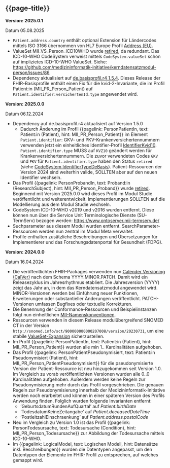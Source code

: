## {{page-title}}

**Version: 2025.0.1**

Datum 05.08.2025

- `Patient.address.country` enthält optional Extension für Ländercodes mittels ISO 3166 übernommen von HL7 Europe Profil [Address (EU)](https://hl7.eu/fhir/base/StructureDefinition-Address-eu.html).
- ValueSet MII_VS_Person_ICD10WHO wurde [retired](http://hl7.org/fhir/R4/codesystem-publication-status.html#publication-status-retired), da redundant. Das ICD-10-WHO CodeSystem verweist mittels `CodeSystem.valueSet` schon auf implizietes ICD-10-WHO ValueSet. Siehe: https://github.com/medizininformatik-initiative/kerndatensatzmodul-person/issues/86
- Dependency aktualisiert auf [de.basisprofil.r4 1.5.4](https://simplifier.net/packages/de.basisprofil.r4/1.5.4). Dieses Release der FHIR-Basisprofile enthält einen Fix für die kvid-2-Invariante, die im Profil Patient:in (MII_PR_Person_Patient) auf `Patient.identifier:versichertenId.type` angewendet wird.

**Version: 2025.0.0**

Datum 06.12.2024

- Dependency auf de.basisprofil.r4 aktualisiert auf Version 1.5.0
    - Dadurch Änderung im Profil {{pagelink: PersonPatientIn, text: Patient:in (Patient), hint: MII_PR_Person_Patient}} im Element `Patient.identifier`:  GKV- und PKV-Krankenversichertennummern verwenden jetzt ein einheitliches Identifier-Profil [IdentifierKvid10](https://simplifier.net/packages/de.basisprofil.r4/1.5.0/files/2461154). `Patient.identifier.type` MUSS auf `KVZ10` geändert werden für Krankenversichertennummern. Die zuvor verwendeten Codes `GKV` und `PKV` für `Patient.identifier.type` haben den Status `retired` (siehe [CodeSystem IdentifierTypeDeBasis](https://simplifier.net/packages/de.basisprofil.r4/1.5.0/files/2461165)). Patient-Ressourcen der Version 2024 sind weiterhin valide, SOLLTEN aber auf den neuen Identifier wechseln.
- Das Profil {{pagelink: PersonProbandIn, text: Proband:in (ResearchSubject), hint: MII_PR_Person_Proband}} wurde [retired](http://hl7.org/fhir/R4/codesystem-publication-status.html#publication-status-retired). Beginnend mit Version 2025.0.0 wird dieses Profil im Modul Studie veröffentlicht und weiterentwickelt. Implementierungen SOLLTEN auf die Modellierung aus dem Modul Studie wechseln. 
- CodeSystem ICD-10-WHO v2019 und v2016 wurden entfernt. Diese können nun über die Service Unit Terminologische Dienste (SU-TermServ) bezogen werden: https://www.ontoserver.mii-termserv.de/
- Suchparameter aus diesem Modul wurden entfernt. SearchParameter-Ressourcen werden nun zentral im Modul Meta verwaltet.
- Profile enthalten zusätzliche Beschreibungen und Übersetzungen  für Implementierer und das Forschungsdatenportal für Gesundheit (FDPG).

**Version: 2024.0.0**

Datum 16.04.2024

- Die veröffentlichten FHIR-Packages verwenden nun [Calender Versioning (CalVer)](https://calver.org/) nach dem Schema YYYY.MINOR.PATCH. Damit wird ein Releasezyklus im Jahresrhythmus etabliert. Die Jahresversion (YYYY) zeigt das Jahr an, in dem das Kerndatensatzmodul angewendet wird. MINOR-Versionen werden bei Einführung neuer Funktionen, Erweiterungen oder substantieller Änderungen veröffentlicht. PATCH-Versionen umfassen Bugfixes oder textuelle Korrekturen.
- Die Benennung der Conformance-Ressourcen und Beispielinstanzen folgt nun einheitlichen [MII-Namenskonventionen](https://github.com/medizininformatik-initiative/kerndatensatz-meta/wiki/Namenskonventionen-f%C3%BCr-FHIR%E2%80%90Ressourcen-in-der-MII).
- Ressourcen verwenden in diesem Release modulübergreifend SNOMED CT in der Version `http://snomed.info/sct/900000000000207008/version/20230731`, um eine stabile [ValueSet-Expansion](http://hl7.org/fhir/R4/valueset.html#expansion) sicherzustellen.
- Im Profil {{pagelink: PersonPatientIn, text: Patient:in (Patient), hint: MII_PR_Person_Patient}} wurden alle min 1.. Kardinalitäten aufgehoben. 
- Das Profil {{pagelink: PersonPatientPseudonymisiert, text: Patient:in Pseudonymisiert (Patient), hint: MII_PR_Person_PatientPseudonymisiert}} für die pseudonymisierte Version der Patient-Ressource ist neu hinzugekommen seit Version 1.0. Im Vergleich zu vorab veröffentlichten Versionen wurden alle 0..0 Kardinalitäten aufgehoben. Außerdem werden keine Regeln zur Pseudonymisierung mehr durch das Profil vorgeschrieben. Die genauen Regeln zur Pseudonymisierung innerhalb der Medizininformatik-Initiative werden noch erarbeitet und können in einer späteren Version des Profils Anwendung finden. Folglich wurden folgende Invarianten entfernt: 
    - ‘GeburtsdatumRundenAufQuartal’ auf *Patient.birthDate*
    - ‘TodesdatumKeineZeitangabe’ auf *Patient.deceasedDateTime*
    - ‘PostleitzahlEinschraenkung’ auf *Patient.address.postalCode*
- Neu im Vergleich zu Version 1.0 ist das Profil {{pagelink: PersonTodesursache, text: Todesursache (Condition), hint: MII_PR_Person_Todesursache}} zur Abbildung der Todesursache mittels ICD-10-WHO.
- Im {{pagelink: LogicalModel, text: Logischen Modell, hint: Datensätze inkl. Beschreibungen}} wurden die Datentypen angepasst, um den Datentypen der Elemente im FHIR-Profil zu entsprechen, auf welches gemappt wird.

